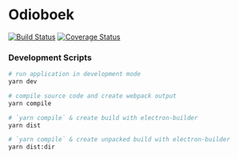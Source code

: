 # Odioboek

[![Build Status](https://travis-ci.org/walleXD/odioboek.svg?branch=master)](https://travis-ci.org/walleXD/odioboek)
[![Coverage Status](https://coveralls.io/repos/github/walleXD/odioboek/badge.svg?branch=master)](https://coveralls.io/github/walleXD/odioboek?branch=master)

### Development Scripts

```bash
# run application in development mode
yarn dev

# compile source code and create webpack output
yarn compile

# `yarn compile` & create build with electron-builder
yarn dist

# `yarn compile` & create unpacked build with electron-builder
yarn dist:dir
```
